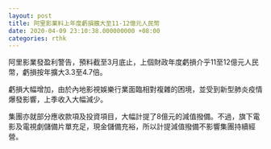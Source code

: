 ```yaml
---
layout: post
title: 阿里影業料上年度虧損擴大至11-12億元人民幣
date: 2020-04-09 23:10:38.000000000 +08:00
categories: rthk
---
```


阿里影業發盈利警告，預料截至3月底止，上個財政年度虧損介乎11至12億元人民幣，虧損按年擴大3.3至4.7倍。

虧損大幅增加，由於內地影視娛樂行業面臨相對複雜的困境，並受到新型肺炎疫情爆發影響，上季收入大幅減少。

集團亦就部分應收款項及投資項目，大幅計提了8億元的減值撥備。不過，旗下電影及電視劇儲備片單充足，現金儲備充裕，所以計提減值撥備不影響集團持續經營。
